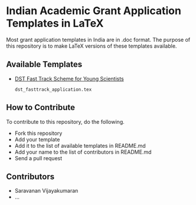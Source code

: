 Indian Academic Grant Application Templates in LaTeX
=================================================

Most grant application templates in India are in .doc format. The purpose of
this repository is to make LaTeX versions of these templates available.

Available Templates
-------------------
  * [DST Fast Track Scheme for Young Scientists](http://www.serc-dst.org/fasttrack.htm)

        dst_fasttrack_application.tex

How to Contribute
-----------------
To contribute to this repository, do the following.

  * Fork this repository
  * Add your template
  * Add it to the list of available templates in README.md
  * Add your name to the list of contributors in README.md
  * Send a pull request

Contributors
------------
  * Saravanan Vijayakumaran
  * ...
